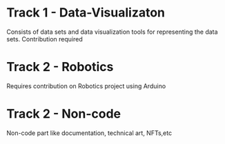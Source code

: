 # Track 1 - Data-Visualizaton
Consists of data sets and data visualization tools for representing the data sets. Contribution required

# Track 2 - Robotics
Requires contribution on Robotics project using Arduino

# Track 2 - Non-code
Non-code part like documentation, technical art, NFTs,etc

